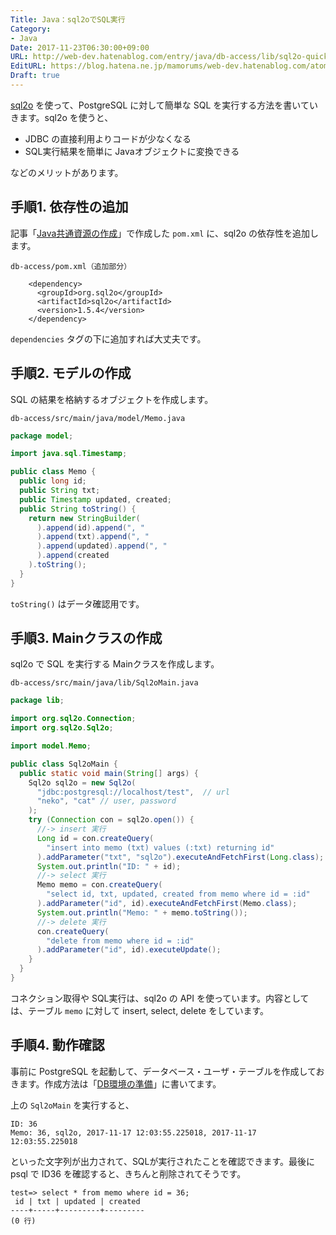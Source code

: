 ```yaml
---
Title: Java：sql2oでSQL実行
Category:
- Java
Date: 2017-11-23T06:30:00+09:00
URL: http://web-dev.hatenablog.com/entry/java/db-access/lib/sql2o-quick-start
EditURL: https://blog.hatena.ne.jp/mamorums/web-dev.hatenablog.com/atom/entry/8599973812318574041
Draft: true
---
```


[sql2o](https://www.sql2o.org/) を使って、PostgreSQL に対して簡単な SQL を実行する方法を書いていきます。sql2o を使うと、

- JDBC の直接利用よりコードが少なくなる
- SQL実行結果を簡単に Javaオブジェクトに変換できる

などのメリットがあります。


## 手順1. 依存性の追加
記事「[Java共通資源の作成](/entry/java/db-access/postgresql/java-project-common-class)」で作成した `pom.xml` に、sql2o の依存性を追加します。

`db-access/pom.xml（追加部分）`

```
    <dependency>
      <groupId>org.sql2o</groupId>
      <artifactId>sql2o</artifactId>
      <version>1.5.4</version>
    </dependency>
```

`dependencies` タグの下に追加すれば大丈夫です。


## 手順2. モデルの作成
SQL の結果を格納するオブジェクトを作成します。

`db-access/src/main/java/model/Memo.java`

```java
package model;

import java.sql.Timestamp;

public class Memo {
  public long id;
  public String txt;
  public Timestamp updated, created;
  public String toString() {
    return new StringBuilder(
      ).append(id).append(", "
      ).append(txt).append(", "
      ).append(updated).append(", "
      ).append(created
    ).toString();
  }
}
```

`toString()` はデータ確認用です。


## 手順3. Mainクラスの作成
sql2o で SQL を実行する Mainクラスを作成します。

`db-access/src/main/java/lib/Sql2oMain.java`

```java
package lib;

import org.sql2o.Connection;
import org.sql2o.Sql2o;

import model.Memo;

public class Sql2oMain {
  public static void main(String[] args) {
    Sql2o sql2o = new Sql2o(
      "jdbc:postgresql://localhost/test",  // url
      "neko", "cat" // user, password
    );
    try (Connection con = sql2o.open()) {
      //-> insert 実行
      Long id = con.createQuery(
        "insert into memo (txt) values (:txt) returning id"
      ).addParameter("txt", "sql2o").executeAndFetchFirst(Long.class);
      System.out.println("ID: " + id);
      //-> select 実行
      Memo memo = con.createQuery(
        "select id, txt, updated, created from memo where id = :id"
      ).addParameter("id", id).executeAndFetchFirst(Memo.class);
      System.out.println("Memo: " + memo.toString());
      //-> delete 実行
      con.createQuery(
        "delete from memo where id = :id"
      ).addParameter("id", id).executeUpdate();
    }
  }
}
```

コネクション取得や SQL実行は、sql2o の API を使っています。内容としては、テーブル `memo` に対して insert, select, delete をしています。


## 手順4. 動作確認
事前に PostgreSQL を起動して、データベース・ユーザ・テーブルを作成しておきます。作成方法は「[DB環境の準備](/entry/java/db-access/postgresql/db-env)」に書いてます。

上の `Sql2oMain` を実行すると、


```
ID: 36
Memo: 36, sql2o, 2017-11-17 12:03:55.225018, 2017-11-17 12:03:55.225018
```

といった文字列が出力されて、SQLが実行されたことを確認できます。最後に psql で ID36 を確認すると、きちんと削除されてそうです。


```
test=> select * from memo where id = 36;
 id | txt | updated | created
----+-----+---------+---------
(0 行)
```
